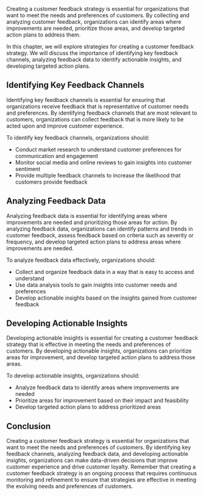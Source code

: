 
Creating a customer feedback strategy is essential for organizations that want to meet the needs and preferences of customers. By collecting and analyzing customer feedback, organizations can identify areas where improvements are needed, prioritize those areas, and develop targeted action plans to address them.

In this chapter, we will explore strategies for creating a customer feedback strategy. We will discuss the importance of identifying key feedback channels, analyzing feedback data to identify actionable insights, and developing targeted action plans.

Identifying Key Feedback Channels
---------------------------------

Identifying key feedback channels is essential for ensuring that organizations receive feedback that is representative of customer needs and preferences. By identifying feedback channels that are most relevant to customers, organizations can collect feedback that is more likely to be acted upon and improve customer experience.

To identify key feedback channels, organizations should:

* Conduct market research to understand customer preferences for communication and engagement
* Monitor social media and online reviews to gain insights into customer sentiment
* Provide multiple feedback channels to increase the likelihood that customers provide feedback

Analyzing Feedback Data
-----------------------

Analyzing feedback data is essential for identifying areas where improvements are needed and prioritizing those areas for action. By analyzing feedback data, organizations can identify patterns and trends in customer feedback, assess feedback based on criteria such as severity or frequency, and develop targeted action plans to address areas where improvements are needed.

To analyze feedback data effectively, organizations should:

* Collect and organize feedback data in a way that is easy to access and understand
* Use data analysis tools to gain insights into customer needs and preferences
* Develop actionable insights based on the insights gained from customer feedback

Developing Actionable Insights
------------------------------

Developing actionable insights is essential for creating a customer feedback strategy that is effective in meeting the needs and preferences of customers. By developing actionable insights, organizations can prioritize areas for improvement, and develop targeted action plans to address those areas.

To develop actionable insights, organizations should:

* Analyze feedback data to identify areas where improvements are needed
* Prioritize areas for improvement based on their impact and feasibility
* Develop targeted action plans to address prioritized areas

Conclusion
----------

Creating a customer feedback strategy is essential for organizations that want to meet the needs and preferences of customers. By identifying key feedback channels, analyzing feedback data, and developing actionable insights, organizations can make data-driven decisions that improve customer experience and drive customer loyalty. Remember that creating a customer feedback strategy is an ongoing process that requires continuous monitoring and refinement to ensure that strategies are effective in meeting the evolving needs and preferences of customers.
